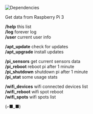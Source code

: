 ![Dependencies](https://david-dm.org/k03mad/raspi-tlgrm-bot.svg)

Get data from Raspberry Pi 3

**/help** this list  
**/log** forever log  
**/user** current user info  
  
**/apt_update** check for updates  
**/apt_upgrade** install updates  
  
**/pi_sensors** get current sensors data  
**/pi_reboot** reboot pi after 1 minute  
**/pi_shutdown** shutdown pi after 1 minute  
**/pi_stat** some usage stats  
  
**/wifi_devices** wifi connected devices list  
**/wifi_reboot** wifi spot reboot  
**/wifi_spots** wifi spots list

(⌐■_■)